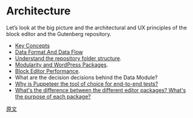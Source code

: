# Architecture

Let’s look at the big picture and the architectural and UX principles of the block editor and the Gutenberg repository.

- [Key Concepts](https://ja.wordpress.org/team/handbook/block-editor/architecture/key-concepts/)
- [Data Format And Data Flow](https://ja.wordpress.org/team/handbook/block-editor/architecture/data-flow/)
- [Understand the repository folder structure](https://ja.wordpress.org/team/handbook/block-editor/principles/architecture/folder-structure/).
- [Modularity and WordPress Packages](https://ja.wordpress.org/team/handbook/block-editor/principles/architecture/modularity).
- [Block Editor Performance](https://ja.wordpress.org/team/handbook/block-editor/principles/architecture/performance).
- What are the decision decisions behind the Data Module?
- [Why is Puppeteer the tool of choice for end-to-end tests?](https://ja.wordpress.org/team/handbook/block-editor/principles/architecture/automated-testing)
- [What's the difference between the different editor packages? What's the purpose of each package?](https://ja.wordpress.org/team/handbook/block-editor/principles/architecture/modularity#whats-the-difference-between-the-different-editor-packages-whats-the-purpose-of-each-package)

[原文](https://github.com/WordPress/gutenberg/blob/master/docs/architecture/readme.md)